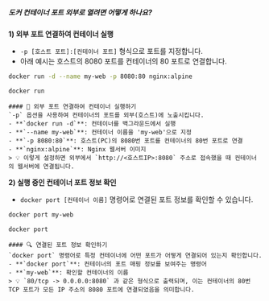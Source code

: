 ##### 도커 컨테이너 포트 외부로 열려면 어떻게 하나요? #####

**1) 외부 포트 연결하여 컨테이너 실행**

* `-p [호스트 포트]:[컨테이너 포트]` 형식으로 포트를 지정합니다.
* 아래 예시는 호스트의 8080 포트를 컨테이너의 80 포트로 연결합니다.

```bash
docker run -d --name my-web -p 8080:80 nginx:alpine
```

```tech
docker run
```
```desc
#### 🔌 외부 포트 연결하여 컨테이너 실행하기
`-p` 옵션을 사용하여 컨테이너의 포트를 외부(호스트)에 노출시킵니다.
- **`docker run -d`**: 컨테이너를 백그라운드에서 실행
- **`--name my-web`**: 컨테이너 이름을 'my-web'으로 지정
- **`-p 8080:80`**: 호스트(PC)의 8080번 포트를 컨테이너의 80번 포트로 연결
- **`nginx:alpine`**: Nginx 웹서버 이미지
> 💡 이렇게 설정하면 외부에서 `http://<호스트IP>:8080` 주소로 접속했을 때 컨테이너의 웹서버에 연결됩니다.
```

**2) 실행 중인 컨테이너 포트 정보 확인**

* `docker port [컨테이너 이름]` 명령어로 연결된 포트 정보를 확인할 수 있습니다.

```bash
docker port my-web
```

```tech
docker port
```
```desc
#### 🔍 연결된 포트 정보 확인하기
`docker port` 명령어로 특정 컨테이너에 어떤 포트가 어떻게 연결되어 있는지 확인합니다.
- **`docker port`**: 컨테이너의 포트 매핑 정보를 보여주는 명령어
- **`my-web`**: 확인할 컨테이너의 이름
> 💡 `80/tcp -> 0.0.0.0:8080` 과 같은 형식으로 출력되며, 이는 컨테이너의 80번 TCP 포트가 모든 IP 주소의 8080 포트에 연결되었음을 의미합니다.
```
